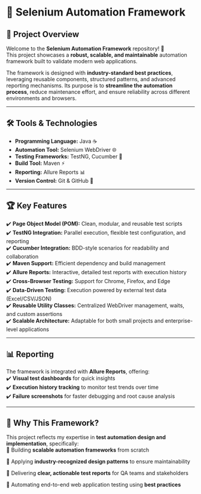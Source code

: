 # 🚀 Selenium Automation Framework

## 📖 Project Overview
Welcome to the **Selenium Automation Framework** repository! 🎯  
This project showcases a **robust, scalable, and maintainable** automation framework built to validate modern web applications.  

The framework is designed with **industry-standard best practices**, leveraging reusable components, structured patterns, and advanced reporting mechanisms. Its purpose is to **streamline the automation process**, reduce maintenance effort, and ensure reliability across different environments and browsers.

---

## 🛠 Tools & Technologies
- **Programming Language:** Java ☕  
- **Automation Tool:** Selenium WebDriver 🌐  
- **Testing Frameworks:** TestNG, Cucumber 🧪  
- **Build Tool:** Maven ⚡  
- **Reporting:** Allure Reports 📊  
- **Version Control:** Git & GitHub 🐙  

---

## 🏆 Key Features
✔️ **Page Object Model (POM):** Clean, modular, and reusable test scripts  
✔️ **TestNG Integration:** Parallel execution, flexible test configuration, and reporting  
✔️ **Cucumber Integration:** BDD-style scenarios for readability and collaboration  
✔️ **Maven Support:** Efficient dependency and build management  
✔️ **Allure Reports:** Interactive, detailed test reports with execution history  
✔️ **Cross-Browser Testing:** Support for Chrome, Firefox, and Edge  
✔️ **Data-Driven Testing:** Execution powered by external test data (Excel/CSV/JSON)  
✔️ **Reusable Utility Classes:** Centralized WebDriver management, waits, and custom assertions  
✔️ **Scalable Architecture:** Adaptable for both small projects and enterprise-level applications  

---

## 📊 Reporting
The framework is integrated with **Allure Reports**, offering:  
✔️ **Visual test dashboards** for quick insights  
✔️ **Execution history tracking** to monitor test trends over time  
✔️ **Failure screenshots** for faster debugging and root cause analysis  

---

## 🎯 Why This Framework?
This project reflects my expertise in **test automation design and implementation**, specifically:  
🔹 Building **scalable automation frameworks** from scratch  

🔹 Applying **industry-recognized design patterns** to ensure maintainability  

🔹 Delivering **clear, actionable test reports** for QA teams and stakeholders  

🔹 Automating end-to-end web application testing using **best practices**  

